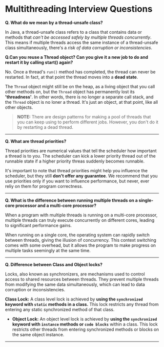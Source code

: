 # Multithreading Interview Questions

**Q. What do we mean by a thread-unsafe class?**

In Java, a thread-unsafe class refers to a class that contains data or methods that _can't be accessed safely by multiple threads concurrently_. This means if multiple threads access the same instance of a thread-unsafe class simultaneously, there's a _risk of data corruption or inconsistencies_.

**Q.Can you reuse a Thread object? Can you give it a new job to do and restart it by calling start() again?**

No. Once a thread's `run()` method has completed, the thread can never be restarted. In fact, at that point the thread moves into a **dead state**.

The `Thread` object might still be on the heap, as a living object that you call other methods on, but the `Thread` object has permanently lost its **'threadness'**. In other words, there is no longer a separate call stack, and the `Thread` object is no loner a thread. It's just an object, at that point, like all other objects.

> **NOTE:** There are design patterns for making a pool of threads that you can keep using to perform different jobs. However, you don't do it by restarting a dead thread.

---

**Q. What are thread priorities?**

Thread priorities are numerical values that tell the scheduler how important a thread is to you. The scheduler can kick a lower priority thread out of the runnable state if a higher priority threas suddenly becomes runnable.

It's important to note that thread priorities might help you influence the scheduler, but they still **don't offer any guarantee**. We recommend that you use priorities only if you want to influence performance, but never, ever reliy on them for program correctness.

---

**Q. What is the difference between running multiple threads on a single-core processor and a multi-core processor?**

When a program with multiple threads is running on a multi-core processor, multiple threads can truly execute concurrently on different cores, leading to significant performance gains.

When running on a single core, the operating system can rapidly switch between threads, giving the illusion of concurrency. This context switching comes with some overhead, but it allows the program to make progress on multiple tasks seemingly at the same time.

---

**Q. Difference between Class and Object locks?**

Locks, also known as synchronizers, are mechanisms used to control access to shared resources between threads. They prevent multiple threads from modifying the same data simultaneously, which can lead to data corruption or inconsistencies.

**Class Lock:** A class level lock is achieved by **using the `synchronized` keyword with `static` methods in a class.** This lock restricts any thread from entering any static synchronized method of that class.

- **Object Lock:** An object level lock is achieved by **using the `synchronized` keyword with `instance` methods or `code blocks`** within a class. This lock restricts other threads from entering synchronized methods or blocks on the same object instance.

---
